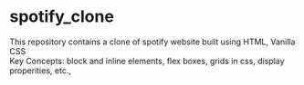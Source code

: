 # spotify_clone
This repository contains a clone of spotify website built using HTML, Vanilla CSS
<br>Key Concepts: block and inline elements, flex boxes, grids in css, display properities, etc.,
